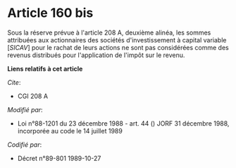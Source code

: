 # Article 160 bis

Sous la réserve prévue à l'article 208 A, deuxième alinéa, les sommes attribuées aux actionnaires des sociétés
d'investissement à capital variable [*SICAV*] pour le rachat de leurs actions ne sont pas considérées comme des revenus
distribués pour l'application de l'impôt sur le revenu.

**Liens relatifs à cet article**

_Cite_:

  - CGI 208 A

_Modifié par_:

  - Loi n°88-1201 du 23 décembre 1988 - art. 44 () JORF 31 décembre 1988, incorporée au code le 14 juillet 1989

_Codifié par_:

  - Décret n°89-801 1989-10-27
